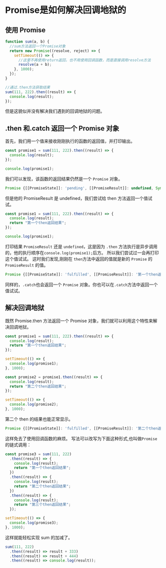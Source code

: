 # Promise是如何解决回调地狱的

## 使用 Promise

```javascript
function sum(a, b) {
  //sum方法返回一个Promise对象
  return new Promise((resolve, reject) => {
    setTimeout(() => {
      //这里不再使用return返回，也不用使用回调函数，而是直接调用resolve方法
      resolve(a + b);
    }, 1000);
  });
}

//通过.then方法获取结果
sum(111, 222).then((result) => {
  console.log(result);
});
```

但是这貌似并没有解决我们遇到的回调地狱的问题。

## .then 和.catch 返回一个 Promise 对象

首先，我们用一个值来接收刚刚执行的函数的返回值，并打印输出。

```javascript
const promise1 = sum(111, 222).then((result) => {
  console.log(result);
});

console.log(promise1);
```

我们可以发现，该函数的返回结果仍然是一个 `Promise` 对象。

```javascript
Promise {[[PromiseState]]: 'pending', [[PromiseResult]]: undefined, Symbol(async_id_symbol): 8, Symbol(trigger_async_id_symbol): 1}
```

但是他的 PromiseResult 是 undefined，我们尝试给 then 方法返回一个值试试。

```javascript
const promise1 = sum(111, 222).then((result) => {
  console.log(result);
  return "第一个then返回结果";
});

console.log(promise1);
```

打印结果 `PromiseResult` 还是 `undefined`，这是因为 `.then` 方法执行是异步调用的，他的执行顺序在`console.log(promise1);`后方。
所以我们尝试过一会再打印这个值试试。
这时我们发现,刚刚在 `then`方法中返回的值就是新的 `Promise` 的 `PromiseResult` 的值。

```javascript
Promise {[[PromiseState]]: 'fulfilled', [[PromiseResult]]: '第一个then返回结果', Symbol(async_id_symbol): 7, Symbol(trigger_async_id_symbol): 5}
```

同样的，`.catch`也会返回一个 `Promise` 对象。你也可以在`.catch`方法中返回一个值试试。

## 解决回调地狱

既然 Promise.then 方法返回一个 Promise 对象，我们就可以利用这个特性来解决回调地狱。

```javascript
const promise1 = sum(111, 222).then((result) => {
  console.log(result);
  return "第一个then返回结果";
});

setTimeout(() => {
  console.log(promise1);
}, 1000);

const promise2 = promise1.then((result) => {
  console.log(result);
  return "第二个then返回结果";
});

setTimeout(() => {
  console.log(promise2);
}, 1000);
```

第二个 then 的结果也能正常显示。

```javascript
Promise {[[PromiseState]]: 'fulfilled', [[PromiseResult]]: '第二个then返回结果', Symbol(async_id_symbol): 9, Symbol(trigger_async_id_symbol): 7}
```

这样免去了使用回调函数的麻烦。
写法可以改写为下面这种形式,也叫做`Promise`的链式调用：

```javascript
const promise3 = sum(111, 222)
  .then((result) => {
    console.log(result);
    return "第一个then返回结果";
  })
  .then((result) => {
    console.log(result);
    return "第二个then返回结果";
  })
  .then((result) => {
    console.log(result);
    return "第三个then返回结果";
  });

setTimeout(() => {
  console.log(promise3);
}, 1000);
```

这样就能轻松实现 sum 的加减了。

```javascript
sum(111, 222)
  .then((result) => result + 333)
  .then((result) => result + 444)
  .then((result) => console.log(result));
```
